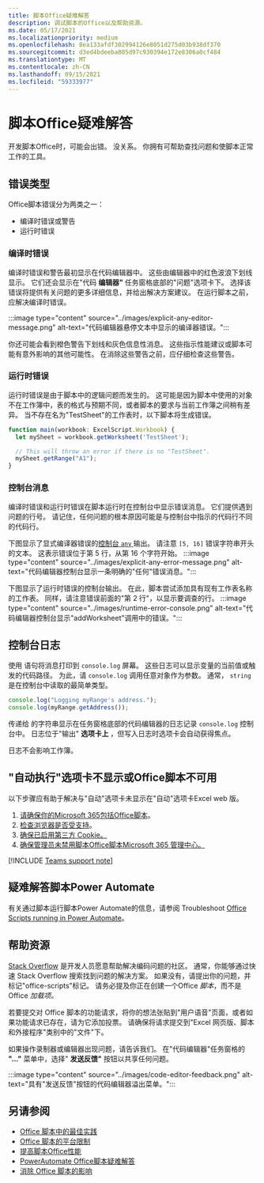 ```yaml
---
title: 脚本Office疑难解答
description: 调试脚本的Office以及帮助资源。
ms.date: 05/17/2021
ms.localizationpriority: medium
ms.openlocfilehash: 8ea133afdf302994126e8051d275d03b938df370
ms.sourcegitcommit: d3ed4bdeeba805d97c930394e172e8306a0cf484
ms.translationtype: MT
ms.contentlocale: zh-CN
ms.lasthandoff: 09/15/2021
ms.locfileid: "59333977"
---
```

# <a name="troubleshoot-office-scripts"></a>脚本Office疑难解答

开发脚本Office时，可能会出错。 没关系。 你拥有可帮助查找问题和使脚本正常工作的工具。

## <a name="types-of-errors"></a>错误类型

Office脚本错误分为两类之一：

* 编译时错误或警告
* 运行时错误

### <a name="compile-time-errors"></a>编译时错误

编译时错误和警告最初显示在代码编辑器中。 这些由编辑器中的红色波浪下划线显示。 它们还会显示在"代码 **编辑器"** 任务窗格底部的"问题"选项卡下。 选择该错误将提供有关问题的更多详细信息，并给出解决方案建议。 在运行脚本之前，应解决编译时错误。

:::image type="content" source="../images/explicit-any-editor-message.png" alt-text="代码编辑器悬停文本中显示的编译器错误。":::

你还可能会看到橙色警告下划线和灰色信息性消息。 这些指示性能建议或脚本可能有意外影响的其他可能性。 在消除这些警告之前，应仔细检查这些警告。

### <a name="runtime-errors"></a>运行时错误

运行时错误是由于脚本中的逻辑问题而发生的。 这可能是因为脚本中使用的对象不在工作簿中，表的格式与预期不同，或者脚本的要求与当前工作簿之间稍有差异。 当不存在名为"TestSheet"的工作表时，以下脚本将生成错误。

```TypeScript
function main(workbook: ExcelScript.Workbook) {
  let mySheet = workbook.getWorksheet('TestSheet');

  // This will throw an error if there is no "TestSheet".
  mySheet.getRange("A1");
}
```

### <a name="console-messages"></a>控制台消息

编译时错误和运行时错误在脚本运行时在控制台中显示错误消息。 它们提供遇到问题的行号。 请记住，任何问题的根本原因可能是与控制台中指示的代码行不同的代码行。

下图显示了显式编译器错误的[控制台 `any` ](../develop/typescript-restrictions.md)输出。 请注意 `[5, 16]` 错误字符串开头的文本。 这表示错误位于第 5 行，从第 16 个字符开始。
:::image type="content" source="../images/explicit-any-error-message.png" alt-text="代码编辑器控制台显示一条明确的&quot;任何&quot;错误消息。":::

下图显示了运行时错误的控制台输出。 在此，脚本尝试添加具有现有工作表名称的工作表。 同样，请注意错误前面的"第 2 行"，以显示要调查的行。
:::image type="content" source="../images/runtime-error-console.png" alt-text="代码编辑器控制台显示&quot;addWorksheet&quot;调用中的错误。":::

## <a name="console-logs"></a>控制台日志

使用 语句将消息打印到 `console.log` 屏幕。 这些日志可以显示变量的当前值或触发的代码路径。 为此，请 `console.log` 调用任意对象作为参数。 通常， `string` 是在控制台中读取的最简单类型。

```TypeScript
console.log("Logging myRange's address.");
console.log(myRange.getAddress());
```

传递给 的字符串显示在任务窗格底部的代码编辑器的日志记录 `console.log` 控制台中。 日志位于"输出" **选项卡上** ，但写入日志时选项卡会自动获得焦点。

日志不会影响工作簿。

## <a name="automate-tab-not-appearing-or-office-scripts-unavailable"></a>"自动执行"选项卡不显示或Office脚本不可用

以下步骤应有助于解决与"自动"选项卡未显示在"自动"选项卡Excel web 版。

1. [请确保你的Microsoft 365包括Office脚本](../overview/excel.md#requirements)。
1. [检查浏览器是否受支持](platform-limits.md#browser-support)。
1. [确保已启用第三方 Cookie。](platform-limits.md#third-party-cookies)
1. [确保管理员未禁用脚本Office脚本Microsoft 365 管理中心。](/microsoft-365/admin/manage/manage-office-scripts-settings)

[!INCLUDE [Teams support note](../includes/teams-support-note.md)]

## <a name="troubleshoot-scripts-in-power-automate"></a>疑难解答脚本Power Automate

有关通过脚本运行脚本Power Automate的信息，请参阅 Troubleshoot [Office Scripts running in Power Automate](power-automate-troubleshooting.md)。

## <a name="help-resources"></a>帮助资源

[Stack Overflow](https://stackoverflow.com/questions/tagged/office-scripts) 是开发人员愿意帮助解决编码问题的社区。 通常，你能够通过快速 Stack Overflow 搜索找到问题的解决方案。 如果没有，请提出你的问题，并标记"office-scripts"标记。 请务必提及你正在创建一个Office *脚本*，而不是Office *加载项。*

若要提交对 Office 脚本的功能请求，将你的想法张贴到"用户语音[](https://excel.uservoice.com/forums/274580-excel-for-the-web?category_id=143439)"页面，或者如果功能请求已存在，请为它添加投票。 请确保将请求提交到"Excel 网页版、脚本和外接程序"类别中的"文件"下。

如果操作录制器或编辑器出现问题，请告诉我们。 在"代码编辑器"任务窗格的 **"..."** 菜单中，选择" **发送反馈"** 按钮以共享任何问题。

:::image type="content" source="../images/code-editor-feedback.png" alt-text="具有&quot;发送反馈&quot;按钮的代码编辑器溢出菜单。":::

## <a name="see-also"></a>另请参阅

- [Office 脚本中的最佳实践](../develop/best-practices.md)
- [Office 脚本的平台限制](platform-limits.md)
- [提高脚本Office性能](../develop/web-client-performance.md)
- [PowerAutomate Office脚本疑难解答](power-automate-troubleshooting.md)
- [消除 Office 脚本的影响](undo.md)

